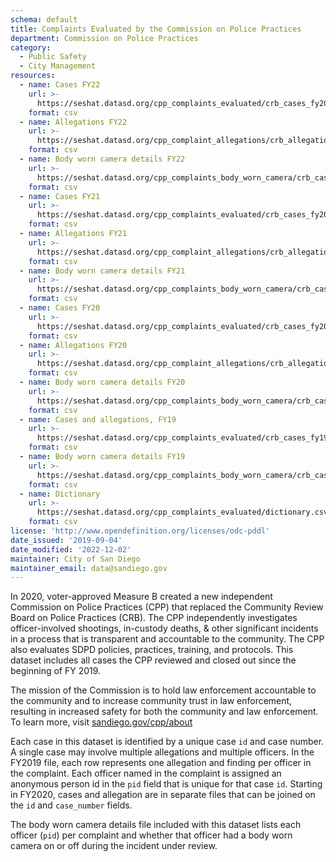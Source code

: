 ```yaml
---
schema: default
title: Complaints Evaluated by the Commission on Police Practices 
department: Commission on Police Practices
category:
  - Public Safety
  - City Management
resources:
  - name: Cases FY22
    url: >-
      https://seshat.datasd.org/cpp_complaints_evaluated/crb_cases_fy2022_datasd.csv
    format: csv
  - name: Allegations FY22
    url: >-
      https://seshat.datasd.org/cpp_complaint_allegations/crb_allegations_fy2022_datasd.csv
    format: csv
  - name: Body worn camera details FY22
    url: >-
      https://seshat.datasd.org/cpp_complaints_body_worn_camera/crb_cases_bwc_fy2022_datasd.csv
    format: csv
  - name: Cases FY21
    url: >-
      https://seshat.datasd.org/cpp_complaints_evaluated/crb_cases_fy2021_datasd.csv
    format: csv
  - name: Allegations FY21
    url: >-
      https://seshat.datasd.org/cpp_complaint_allegations/crb_allegations_fy2021_datasd.csv
    format: csv
  - name: Body worn camera details FY21
    url: >-
      https://seshat.datasd.org/cpp_complaints_body_worn_camera/crb_cases_bwc_fy2021_datasd.csv
    format: csv
  - name: Cases FY20
    url: >-
      https://seshat.datasd.org/cpp_complaints_evaluated/crb_cases_fy2020_datasd.csv
    format: csv
  - name: Allegations FY20
    url: >-
      https://seshat.datasd.org/cpp_complaint_allegations/crb_allegations_fy2020_datasd.csv
    format: csv
  - name: Body worn camera details FY20
    url: >-
      https://seshat.datasd.org/cpp_complaints_body_worn_camera/crb_cases_bwc_fy2020_datasd.csv
    format: csv
  - name: Cases and allegations, FY19
    url: >-
      https://seshat.datasd.org/cpp_complaints_evaluated/crb_cases_fy19_datasd.csv
    format: csv
  - name: Body worn camera details FY19
    url: >-
      https://seshat.datasd.org/cpp_complaints_body_worn_camera/crb_cases_bwc_fy19_datasd.csv
    format: csv
  - name: Dictionary
    url: >-
      https://seshat.datasd.org/cpp_complaints_evaluated/dictionary.csv
    format: csv
license: 'http://www.opendefinition.org/licenses/odc-pddl'
date_issued: '2019-09-04'
date_modified: '2022-12-02'
maintainer: City of San Diego
maintainer_email: data@sandiego.gov
---
```

In 2020, voter-approved Measure B created a new independent Commission on Police Practices (CPP) that replaced the Community Review Board on Police Practices (CRB). The CPP independently investigates officer-involved shootings, in-custody deaths, & other significant incidents in a process that is transparent and accountable to the community. The CPP also evaluates SDPD policies, practices, training, and protocols. This dataset includes all cases the CPP reviewed and closed out since the beginning of FY 2019.

<!--more-->

The mission of the Commission is to hold law enforcement accountable to the community and to increase community trust in law enforcement, resulting in increased safety for both the community and law enforcement. To learn more, visit [sandiego.gov/cpp/about](https://www.sandiego.gov/cpp/about)

Each case in this dataset is identified by a unique case `id` and case number. A single case may involve multiple allegations and multiple officers. In the FY2019 file, each row represents one allegation and finding per officer in the complaint. Each officer named in the complaint is assigned an anonymous person id in the `pid` field that is unique for that case `id`. Starting in FY2020, cases and allegation are in separate files that can be joined on the `id` and `case_number` fields.

The body worn camera details file included with this dataset lists each officer (`pid`) per complaint and whether that officer had a body worn camera on or off during the incident under review.